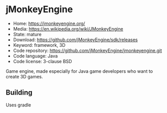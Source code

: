 # jMonkeyEngine

- Home: https://jmonkeyengine.org/
- Media: https://en.wikipedia.org/wiki/JMonkeyEngine
- State: mature
- Download: https://github.com/jMonkeyEngine/sdk/releases
- Keyword: framework, 3D
- Code repository: https://github.com/jMonkeyEngine/jmonkeyengine.git
- Code language: Java
- Code license: 3-clause BSD

Game engine, made especially for Java game developers who want to create 3D games.

## Building

Uses gradle

